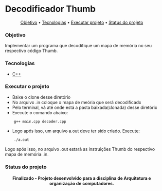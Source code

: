 # Decodificador Thumb

<p align="center">
<a href="#objetivo">Objetivo</a> •
<a href="#tecnologias">Tecnologias</a> • 
<a href="#executar-o-projeto">Executar projeto</a> • 
<a href="#status-do-projeto">Status do projeto</a>
</p>

### Objetivo
<p id="#objetivo">Implementar um programa que decodifique um mapa de memória no seu respectivo código Thumb.</p>

### Tecnologias
- [C++](https://devdocs.io/cpp/)

### Executar o projeto
* Baixe o clone desse diretório
* No arquivo .in coloque o mapa de meória que será decodificado
* Pelo terminal, vá até onde está a pasta baixada(clonada) desse diretório
* Execute o comando abaixo:
```bash
    g++ main.cpp decoder.cpp
```
* Logo após isso, um arquivo a.out deve ter sido criado. Execute:
```bash
    ./a.out
```
Logo após isso, no arquivo .out estará as instruições Thumb do respectivo mapa de memória .in.

### Status do projeto
<h4 align="center"> 
	Finalizado - Projeto desenvolvido para a disciplina de Arquitetura e organização de computadores.
</h4>
